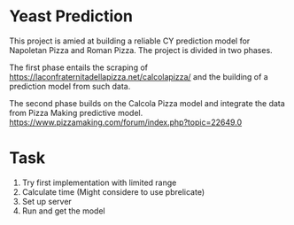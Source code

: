 # Yeast Prediction 

This project is amied at building a reliable CY prediction model for Napoletan Pizza and Roman Pizza. The project is divided in two phases. 

The first phase entails the scraping of https://laconfraternitadellapizza.net/calcolapizza/ and the building of a prediction model from such data. 

The second phase builds on the Calcola Pizza model and integrate the data from Pizza Making predictive model. https://www.pizzamaking.com/forum/index.php?topic=22649.0

# Task 

1. Try first implementation with limited range 
2. Calculate time (Might considere to use pbrelicate)
3. Set up server 
4. Run and get the model 



